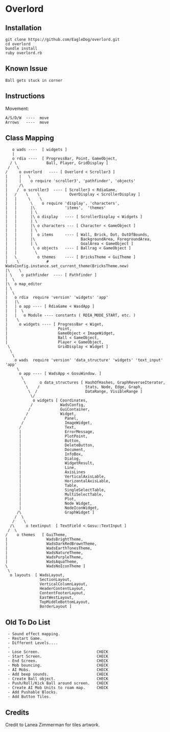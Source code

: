 
# Overlord

## Installation
```
git clone https://github.com/EagleDog/overlord.git
cd overlord
bundle install
ruby overlord.rb
```
## Known Issue
```Ball gets stuck in corner```
## Instructions

Movement:
```
A/S/D/W  ----  move
Arrows   ----  move
```


## Class Mapping
```
   o wads ----  [ widgets ]
   | 
   o rdia ----  [ ProgressBar, Point, GameObject,
  / \             Ball, Player, GridDisplay ]
 /   \
/     o overlord   ---- [ Overlord < Scroller3 ]
|     |   \
|     |    o require 'scroller3', 'pathfinder', 'objects'
|     /\
|    /  o scroller3  ---- [ Scroller3 < RdiaGame,
|   /    \    \             OverDisplay < ScrollerDisplay ]
|   |     \    \
|   |      \    o require 'display', 'characters',
|   |      |\             'items',  'themes'
|   |      | \
|   |      |\ o display   ---- [ ScrollerDisplay < Widgets ]
|   |      | \
|   |      |\ o characters --- [ Character < GameObject ]
|   |      | \
|   |      |  o items     ---- [ Wall, Brick, Dot, OutOfBounds,
|   |      |\                    BackgroundArea, ForegroundArea,
|   |      | \                   GoalArea < GameObject ]
|   |       \ o objects   ---- [ Ballrag < GameObject ]
|   |        \
|   \         o themes    ---- [ BricksTheme < GuiTheme ]
|    \            # WadsConfig.instance.set_current_theme(BricksTheme.new)
|\    \
| \    o pathfinder  ---- [ Pathfinder ]
|  \
|\  o map_editor
| \  
|  \
|   o rdia  require 'version' 'widgets' 'app'
|   |\
|   | o app ---- [ RdiaGame < WasdApp ]
|   |  \
|   |   o Module ---- constants ( RDIA_MODE_START, etc. )
|    \
|     o widgets ---- [ ProgressBar < Wiget,
|                      Point,
|                      GameObject < ImageWidget,
|                      Ball < GameObject,
|                      Player < GameObject,
 \                     GridDisplay < Widget ]
  \
   \
    o wads  require 'version' 'data_structure' 'widgets' 'text_input' 'app'
     \
      o app ---- [ WadsApp < GosuWindow. ]
       \  
        \      o data_structures [ HashOfHashes, GraphReverseIterator,
         \    /                    Stats, Node, Edge, Graph, 
          \  /                     DataRange, VisibleRange ]
           \/
            o widgets [ Coordinates,
           /            WadsConfig,
          /             GuiContainer, 
         /              Widget,
        /                 Panel,
       /                  ImageWidget,
      /                   Text,
      |                   ErrorMessage,
      |                   PlotPoint,                      
      |                   Button,
      |                   DeleteButton,
      |                   Document,
      |                   InfoBox,
      |                   Dialog,
      |                   WidgetResult,
      |                   Line,
      |                   AxisLines
      |                   VerticalAxisLable,
      |                   HorizontalAxisLable,
      |                   Table,
      |                   SingleSelectTable,
      |                   MultiSelectTable,
      |                   Plot,
      |                   Node Widget,
      |                   NodeIconWidget,
     /\                   GraphWidget ]
    /  \
   /    \
  /\     o textinput  [ TextField < Gosu::TextInput ]
 /  \
/    o themes   [ GuiTheme,
|                 WadsBrightTheme,
|                 WadsDarkRedBrownTheme,
|                 WadsEarthTonesTheme,
|                 WadsNatureTheme,
|                 WadsPurpleTheme,
|                 WadsAquaTheme,
\                 WadsNoIconTheme ]
 \
  o layouts  [ WadsLayout,
               SectionLayout,
               VerticalColumnLayout,
               HeaderContentLayout,
               ContentFooterLayout,
               EastWestLayout,
               TopMiddleBottomLayout,
               BorderLayout ]
```

## Old To Do List
```
 - Sound effect mapping.
 - Restart Game.
 - Different Levels....
 -
 - Lose Screen.                         CHECK
 - Start Screen.                        CHECK
 - End Screen.                          CHECK
 - Mob bouncing.                        CHECK
 - AI Mobs.                             CHECK
 - Add beep sounds.                     CHECK
 - Create Ball object.                  CHECK
 - Push/Roll/Kick Ball around screen.   CHECK
 - Create AI Mob Units to roam map.     CHECK
 - Add Pushable Blocks.
 - Add Button Tiles.
```


## Credits
Credit to Lanea Zimmerman for tiles artwork.


